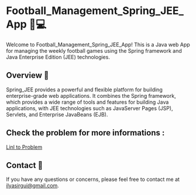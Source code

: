 # Football_Management_Spring_JEE_App 🌱💻

Welcome to Football_Management_Spring_JEE_App! This is a Java web  App for managing the weekly football games using the Spring framework and Java Enterprise Edition (JEE) technologies.

## Overview 📝

Spring_JEE provides a powerful and flexible platform for building enterprise-grade web applications. It combines the Spring framework, which provides a wide range of tools and features for building Java applications, with JEE technologies such as JavaServer Pages (JSP), Servlets, and Enterprise JavaBeans (EJB).

## Check the problem for more informations : 
[Linl to Problem](https://github.com/Daeels/Spring_JEE/blob/main/Projet%20de%20fin%20de%20module%20JEE%20et%20Spring%20boot.pdf)

## Contact 📧
If you have any questions or concerns, please feel free to contact me at [ilyasirgui@gmail.com](mailto:ilyasirgui@gmail.com).

